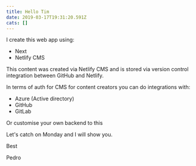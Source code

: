 ```yaml
---
title: Hello Tim
date: 2019-03-17T19:31:20.591Z
cats: []
---
```

I create this web app using:

- Next
- Netlify CMS

This content was created via Netlify CMS and is stored via version control integration between GitHub and Netlify.

In terms of auth for CMS for content creators you can do integrations with:

- Azure (Active directory)
- GitHub
- GitLab

Or customise your own backend to this

Let's catch on Monday and I will show you.

Best

Pedro
